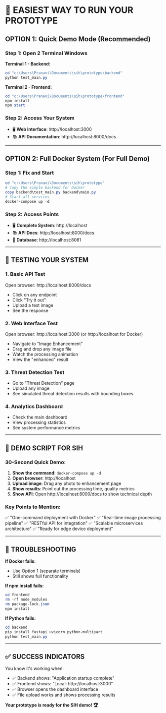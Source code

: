 # 🎯 **EASIEST WAY TO RUN YOUR PROTOTYPE**

## **OPTION 1: Quick Demo Mode (Recommended)**

### **Step 1: Open 2 Terminal Windows**

**Terminal 1 - Backend:**
```powershell
cd "c:\Users\Pranavi\Documents\sih\prototype\backend"
python test_main.py
```

**Terminal 2 - Frontend:**
```powershell
cd "c:\Users\Pranavi\Documents\sih\prototype\frontend"
npm install
npm start
```

### **Step 2: Access Your System**
- 🖥️ **Web Interface**: http://localhost:3000
- 📚 **API Documentation**: http://localhost:8000/docs

---

## **OPTION 2: Full Docker System (For Full Demo)**

### **Step 1: Fix and Start**
```powershell
cd "c:\Users\Pranavi\Documents\sih\prototype"
# Copy the simple backend for Docker
copy backend\test_main.py backend\main.py
# Start all services
docker-compose up -d
```

### **Step 2: Access Points**
- 🖥️ **Complete System**: http://localhost
- 📚 **API Docs**: http://localhost:8000/docs
- 🔧 **Database**: http://localhost:8081

---

## **🧪 TESTING YOUR SYSTEM**

### **1. Basic API Test**
Open browser: http://localhost:8000/docs
- Click on any endpoint
- Click "Try it out"
- Upload a test image
- See the response

### **2. Web Interface Test**
Open browser: http://localhost:3000 (or http://localhost for Docker)
- Navigate to "Image Enhancement"
- Drag and drop any image file
- Watch the processing animation
- View the "enhanced" result

### **3. Threat Detection Test**
- Go to "Threat Detection" page
- Upload any image
- See simulated threat detection results with bounding boxes

### **4. Analytics Dashboard**
- Check the main dashboard
- View processing statistics
- See system performance metrics

---

## **📝 DEMO SCRIPT FOR SIH**

### **30-Second Quick Demo:**
1. **Show the command**: `docker-compose up -d`
2. **Open browser**: http://localhost
3. **Upload image**: Drag any photo to enhancement page
4. **Show results**: Point out the processing time, quality metrics
5. **Show API**: Open http://localhost:8000/docs to show technical depth

### **Key Points to Mention:**
✅ "One-command deployment with Docker"
✅ "Real-time image processing pipeline"
✅ "RESTful API for integration"
✅ "Scalable microservices architecture"
✅ "Ready for edge device deployment"

---

## **🚨 TROUBLESHOOTING**

**If Docker fails:**
- Use Option 1 (separate terminals)
- Still shows full functionality

**If npm install fails:**
```powershell
cd frontend
rm -rf node_modules
rm package-lock.json
npm install
```

**If Python fails:**
```powershell
cd backend
pip install fastapi uvicorn python-multipart
python test_main.py
```

---

## **✅ SUCCESS INDICATORS**

You know it's working when:
- ✅ Backend shows: "Application startup complete"
- ✅ Frontend shows: "Local: http://localhost:3000"
- ✅ Browser opens the dashboard interface
- ✅ File upload works and shows processing results

**Your prototype is ready for the SIH demo! 🏆**